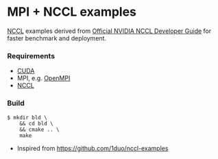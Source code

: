 # MPI + NCCL examples

[NCCL](https://developer.nvidia.com/nccl) examples derived from [Official NVIDIA NCCL Developer Guide](https://docs.nvidia.com/deeplearning/nccl/user-guide/docs/examples.html) for faster benchmark and deployment.

### Requirements

- [CUDA](https://developer.nvidia.com/cuda-zone)
- MPI, e.g. [OpenMPI](https://www.open-mpi.org/)
- [NCCL](https://developer.nvidia.com/nccl)

### Build

```
$ mkdir bld \
    && cd bld \
    && cmake .. \
    make
```

* Inspired from <https://github.com/1duo/nccl-examples>